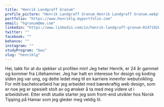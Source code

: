 ```yaml
---
title: "Henrik Landgraff Granum"
profile_picture: "Henrik Landgraff Granum_Henrik Landgraff Granum.webp"
portfolio: "https://www.henriklg.myportfolio.com"
email: "hgranum@me.com"
linkedin: "https://www.linkedin.com/in/henrik-landgraff-granum-01471926a/"
twitter: ""
facebook: ""
behance: ""
instagram: ""
studyProgram: "bwu"
slug: "henriklg"
---
```


Hei, takk for at du sjekker ut profilen min! Jeg heter Henrik, er 24 år gammel og kommer fra Lillehammer. Jeg har hatt en interesse for design og koding siden jeg var ung, og dette ledet meg til en karriere innenfor webutvikling. For mitt bachelorarbeid har jeg arbeidet med bærekraftig web design, som er noe jeg er spesielt stolt av og ønsker å ta med meg videre ut i arbeidslivet. Etter endt studie starter jeg som front-end utvikler hos Norsk Tipping på Hamar som jeg gleder meg veldig til.
